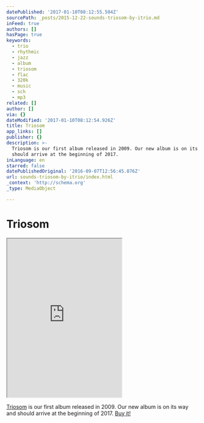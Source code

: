 ```yaml
---
datePublished: '2017-01-10T08:12:55.504Z'
sourcePath: _posts/2015-12-22-sounds-triosom-by-itrio.md
inFeed: true
authors: []
hasPage: true
keywords:
  - trio
  - rhythmic
  - jazz
  - album
  - triosom
  - flac
  - 320k
  - music
  - sch
  - mp3
related: []
author: []
via: {}
dateModified: '2017-01-10T08:12:54.926Z'
title: Triosom
app_links: []
publisher: {}
description: >-
  Triosom is our first album released in 2009. Our new album is on its way and
  should arrive at the beginning of 2017.
inLanguage: en
starred: false
datePublishedOriginal: '2016-09-07T12:56:45.076Z'
url: sounds-triosom-by-itrio/index.html
_context: 'http://schema.org'
_type: MediaObject

---
```

# Triosom

<iframe src="https://the-grid.github.io/ed-userhtml/?g=eJwlkLFuhDAQRH_Fog8L4XQSHKZLkS7F_cDaXrB1NkZrI458fSBMNa-ap-ndyBhIpLx7koWKbIg7UT3E5ky2nWirank_hCU32dyJW3U_sBCJtSxszkvqABTORmNYSh0DfAVFxpD58bgTA3q1Blnfm1vTtHXzCcn9kvTIE4GadPSy-Q94N79OrMa2HkdAzlvkl0wBvYfMOKcFmeYsM68E5xy6aZYbqeQyfSzX3GFGGDylNPQoLNN4aR6WYU1Oly6zi6W2lxiclGIohudVhNrFd3lCDzj0cN0z_AFRP2ac" height="415" style=""></iframe>

[Triosom][0] is our first album released in 2009\. Our new album is on its way and should arrive at the beginning of 2017\.
[Buy it!][1]

[0]: http://music.itrio.ch/album/triosom "Triosom"
[1]: http://music.itrio.ch/